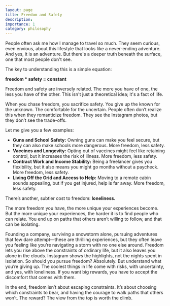```yaml
---
layout: page
title: Freedom and Safety
description: 
importance: 1
category: philosophy
---
```


People often ask me how I manage to travel so much. They seem curious, even envious, about this lifestyle that looks like a never-ending adventure. And yes, it is an adventure. But there's a deeper truth beneath the surface, one that most people don't see.

The key to understanding this is a simple equation:

**freedom * safety = constant**

Freedom and safety are inversely related. The more you have of one, the less you have of the other. This isn't just a theoretical idea; it's a fact of life.

When you chase freedom, you sacrifice safety. You give up the known for the unknown. The comfortable for the uncertain. People often don’t realize this when they romanticize freedom. They see the Instagram photos, but they don’t see the trade-offs.

Let me give you a few examples:

- **Guns and School Safety:** Owning guns can make you feel secure, but they can also make schools more dangerous. More freedom, less safety.
- **Vaccines and Longevity:** Opting out of vaccines might feel like retaining control, but it increases the risk of illness. More freedom, less safety.
- **Contract Work and Income Stability:** Being a freelancer gives you flexibility, but it also means you might go months without a paycheck. More freedom, less safety.
- **Living Off the Grid and Access to Help:** Moving to a remote cabin sounds appealing, but if you get injured, help is far away. More freedom, less safety.

There’s another, subtler cost to freedom: **loneliness.** 

The more freedom you have, the more unique your experiences become. But the more unique your experiences, the harder it is to find people who can relate. You end up on paths that others aren’t willing to follow, and that can be isolating.

Founding a company, surviving a snowstorm alone, pursuing adventures that few dare attempt—these are thrilling experiences, but they often leave you feeling like you’re navigating a storm with no one else around. Freedom lets you rise above the constraints of ordinary life, but it also leaves you alone in the clouds. Instagram shows the highlights, not the nights spent in isolation. So should you pursue freedom? Absolutely. But understand what you’re giving up. The coolest things in life come with risks, with uncertainty, and yes, with loneliness. If you want big rewards, you have to accept the discomfort that comes with them.

In the end, freedom isn’t about escaping constraints. It’s about choosing which constraints to bear, and having the courage to walk paths that others won’t. The reward? The view from the top is worth the climb.
